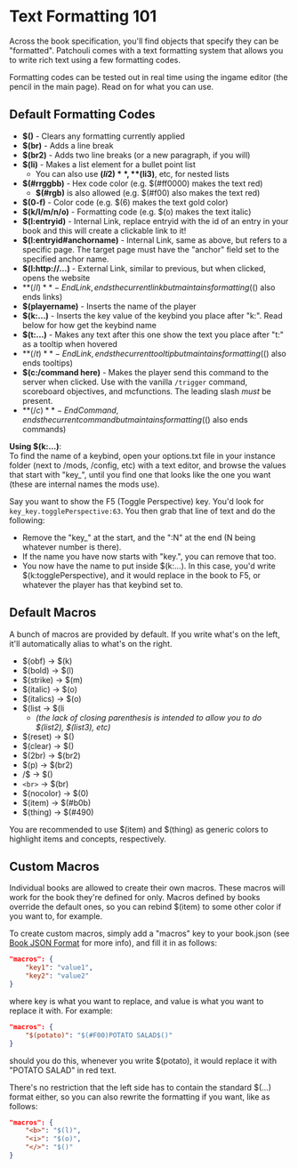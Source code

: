 # Text Formatting 101

Across the book specification, you'll find objects that specify they can be
"formatted". Patchouli comes with a text formatting system that allows you to write rich
text using a few formatting codes.

Formatting codes can be tested out in real time using the ingame editor (the pencil in the
main page). Read on for what you can use.

## Default Formatting Codes

* **$()** - Clears any formatting currently applied
* **$(br)** - Adds a line break
* **$(br2)** - Adds two line breaks (or a new paragraph, if you will)
* **$(li)** - Makes a list element for a bullet point list
    * You can also use **$(li2)**, **$(li3)**, etc, for nested lists
* **$(#rrggbb)** - Hex code color (e.g. $(#ff0000) makes the text red)
    * **$(#rgb)** is also allowed (e.g. $(#f00) also makes the text red)
* **$(0-f)** - Color code (e.g. $(6) makes the text gold color)
* **$(k/l/m/n/o)** - Formatting code (e.g. $(o) makes the text italic)
* **$(l:entryid)** - Internal Link, replace entryid with the id of an entry in your book
  and this will create a clickable link to it!
* **$(l:entryid#anchorname)** - Internal Link, same as above, but refers to a specific
  page. The target page must have the "anchor" field set to the specified anchor name.
* **$(l:http://...)** - External Link, similar to previous, but when clicked, opens the
  website
* **$(/l)** - End Link, ends the current link but maintains formatting ($() also ends
  links)
* **$(playername)** - Inserts the name of the player
* **$(k:...)** - Inserts the key value of the keybind you place after "k:". Read below for
  how get the keybind name
* **$(t:...)** - Makes any text after this one show the text you place after "t:" as a
  tooltip when hovered
* **$(/t)** - End Link, ends the current tooltip but maintains formatting ($() also ends
  tooltips)
* **$(c:/command here)** - Makes the player send this command to the server when
  clicked. Use with the vanilla `/trigger` command, scoreboard objectives, and
  mcfunctions. The leading slash *must* be present.
* **$(/c)** - End Command, ends the current command but maintains formatting ($() also
  ends commands)

**Using $(k:...)**:  
To find the name of a keybind, open your options.txt file in your instance folder (next to
/mods, /config, etc) with a text editor, and browse the values that start with "key_",
until you find one that looks like the one you want (these are internal names the mods
use).

Say you want to show the F5 (Toggle Perspective) key. You'd look for
`key_key.togglePerspective:63`. You then grab that line of text and do the following:
* Remove the "key_" at the start, and the ":N" at the end (N being whatever number is
  there).
* If the name you have now starts with "key.", you can remove that too.
* You now have the name to put inside $(k:...). In this case, you'd write
  $(k:togglePerspective), and it would replace in the book to F5, or whatever the player
  has that keybind set to.

## Default Macros

A bunch of macros are provided by default. If you write what's on the left, it'll
automatically alias to what's on the right.

* $(obf) -> $(k)
* $(bold) -> $(l)
* $(strike) -> $(m)
* $(italic) -> $(o)
* $(italics) -> $(o)
* $(list -> $(li
    * _(the lack of closing parenthesis is intended to allow you to do $(list2), $(list3),
      etc)_
* $(reset) -> $()
* $(clear) -> $()
* $(2br) -> $(br2)
* $(p) -> $(br2)
* /$ -> $()
* `<br>` -> $(br)
* $(nocolor) -> $(0)
* $(item) -> $(#b0b)
* $(thing) -> $(#490)

You are recommended to use $(item) and $(thing) as generic colors to highlight items and
concepts, respectively.

## Custom Macros

Individual books are allowed to create their own macros. These macros will work for the
book they're defined for only. Macros defined by books override the default ones, so you
can rebind $(item) to some other color if you want to, for example.

To create custom macros, simply add a "macros" key to your book.json (see [Book JSON
Format](/docs/patchouli-basics/book-json) for more info), and fill it in as follows:

```json
"macros": {
	"key1": "value1",
	"key2": "value2"
}
```

where key is what you want to replace, and value is what you want to replace it with. For
example:

```json
"macros": {
	"$(potato)": "$(#F00)POTATO SALAD$()"
}
```

should you do this, whenever you write $(potato), it would replace it with "POTATO SALAD"
in red text.

There's no restriction that the left side has to contain the standard $(...) format
either, so you can also rewrite the formatting if you want, like as follows:

```json
"macros": {
	"<b>": "$(l)",
	"<i>": "$(o)",
	"</>": "$()"
}
```
